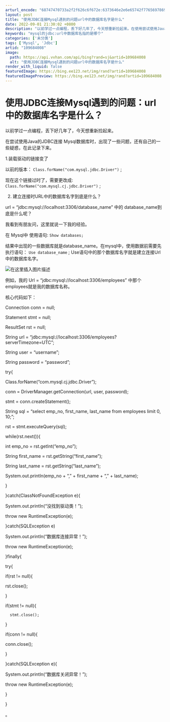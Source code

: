 ```yaml
---
arturl_encode: "68747470733a2f2f626c6f672e:6373646e2e6e65742f77656978696e5f34333730373134362f:61727469636c652f64657461696c732f313039363834303038"
layout: post
title: "使用JDBC连接Mysql遇到的问题url中的数据库名字是什么"
date: 2022-09-01 21:30:02 +0800
description: "以前学过一点编程，丢下好几年了，今天想重新捡起来。在使用尝试使用Java的JDBC连接 Mysql数"
keywords: "mysql的jdbc:url中数据库名指的是哪个"
categories: ['未分类']
tags: ['Mysql', 'Jdbc']
artid: "109684008"
image:
  path: https://api.vvhan.com/api/bing?rand=sj&artid=109684008
  alt: "使用JDBC连接Mysql遇到的问题url中的数据库名字是什么"
render_with_liquid: false
featuredImage: https://bing.ee123.net/img/rand?artid=109684008
featuredImagePreview: https://bing.ee123.net/img/rand?artid=109684008
---
```


# 使用JDBC连接Mysql遇到的问题：url中的数据库名字是什么？

以前学过一点编程，丢下好几年了，今天想重新捡起来。
  
在尝试使用Java的JDBC连接 Mysql数据库时，出现了一些问题，还有自己的一些疑惑，在此记录下来。
  
1.装载驱动的链接变了
  
以前的版本：
`Class.forName("com.mysql.jdbc.Driver")`
;
  
现在这个链接过时了，需要更改成:
`Class.forName("com.mysql.cj.jdbc.Driver")`
;
  
2. 建立连接时URL中的数据库名字到底是什么？
  
url = “jdbc:mysql://localhost:3306/database\_name” 中的 database\_name到底是什么呢？
  
我看到有朋友问，这里就说一下我的经验。
  
在 Mysql中 使用语句:
`Show databases;`
  
结果中出现的一些数据库就是database\_name。在mysql中，使用数据前需要先执行语句：
`Use database_name`
; Use语句中的那个数据库名字就是建立连接Url中的数据库名字。
  
![在这里插入图片描述](https://i-blog.csdnimg.cn/blog_migrate/c129586ddbb558eddf8c83841fb642d9.png#pic_center)
  
例如，我的 Url = “jdbc:mysql://localhost:3306/employees” 中那个 employees就是我的数据库名称。
  
核心代码如下：
  
Connection conn = null;
  
Statement stmt = null;
  
ResultSet rst = null;
  
String url = “jdbc:mysql://localhost:3306/employees?serverTimezone=UTC”;
  
String user = “username”;
  
String password = “password”;
  
try{
  
Class.forName(“com.mysql.cj.jdbc.Driver”);
  
conn = DriverManager.getConnection(url, user, password);
  
stmt = conn.createStatement();
  
String sql = “select emp\_no, first\_name, last\_name from employees limit 0, 10;”;
  
rst = stmt.executeQuery(sql);
  
while(rst.next()){
  
int emp\_no = rst.getInt(“emp\_no”);
  
String first\_name = rst.getString(“first\_name”);
  
String last\_name = rst.getString(“last\_name”);
  
System.out.println(emp\_no + “,” + first\_name + “,” + last\_name);
  
}
  
}catch(ClassNotFoundException e){
  
System.out.println(“没找到驱动类！”);
  
throw new RuntimeException(e);
  
}catch(SQLException e)

System.out.println(“数据库连接异常！”);
  
throw new RuntimeException(e);
  
}finally{
  
try{
  
if(rst != null){
  
rst.close();
  
}
  
if(stmt != null){

```
  stmt.close();

```

}
  
if(conn != null){

conn.close();
  
}

}catch(SQLException e){

System.out.println(“数据库关闭异常！”);
  
throw new RuntimeException(e);
  
}

}
  
。